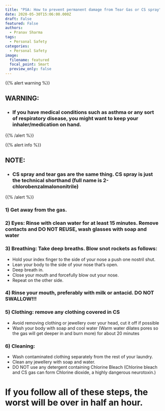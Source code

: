 ```yaml
---
title: "PSA: How to prevent permanent damage from Tear Gas or CS spray"
date: 2020-05-30T15:06:00.000Z
draft: False
featured: False
authors:
  - Pranav Sharma
tags:
  - Personal Safety
categories:
  - Personal Safety
image:
  filename: featured
  focal_point: Smart
  preview_only: false
---
```


{{% alert warning %}}
## WARNING:
- ### If you have medical conditions such as asthma or any sort of respiratory disease, you might want to keep your inhaler/medication on hand.
{{% /alert %}}

{{% alert info %}}
## NOTE:
- ### CS spray and tear gas are the same thing. CS spray is just the technical shorthand (full name is 2-chlorobenzalmalononitrile)
{{% /alert %}}

### 1) Get away from the gas.
### 2) Eyes: Rinse with clean water for at least 15 minutes. Remove contacts and DO NOT REUSE, wash glasses with soap and water
### 3) Breathing: Take deep breaths. Blow snot rockets as follows:
- Hold your index finger to the side of your nose a push one nostril shut.
- Lean your body to the side of your nose that’s open.
- Deep breath in.
- Close your mouth and forcefully blow out your nose.
- Repeat on the other side.
### 4) Rinse your mouth, preferably with milk or antacid. DO NOT SWALLOW!!!
### 5) Clothing: remove any clothing covered in CS
- Avoid removing clothing or jewellery over your head, cut it off if possible
- Wash your body with soap and cool water (Warm water dilates pores so the gas will get deeper in and burn more) for about 20 minutes
### 6) Cleaning:
- Wash contaminated clothing separately from the rest of your laundry.
- Clean any jewellery with soap and water.
- DO NOT use any detergent containing Chlorine Bleach (Chlorine bleach and CS gas can form Chlorine dioxide, a highly dangerous neurotoxin.)
# If you follow all of these steps, the worst will be over in half an hour.
